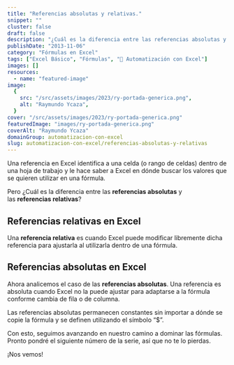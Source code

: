 ```yaml
---
title: "Referencias absolutas y relativas."
snippet: ""
cluster: false
draft: false
description: "¿Cuál es la diferencia entre las referencias absolutas y las referencias relativas?"
publishDate: "2013-11-06"
category: "Fórmulas en Excel"
tags: ["Excel Básico", "Fórmulas", "🤖 Automatización con Excel"]
images: []
resources:
  - name: "featured-image"
image:
  {
    src: "/src/assets/images/2023/ry-portada-generica.png",
    alt: "Raymundo Ycaza",
  }
cover: "/src/assets/images/2023/ry-portada-generica.png"
featuredImage: "images/ry-portada-generica.png"
coverAlt: "Raymundo Ycaza"
domainGroup: automatizacion-con-excel
slug: automatizacion-con-excel/referencias-absolutas-y-relativas
---
```


Una referencia en Excel identifica a una celda (o rango de celdas) dentro de una hoja de trabajo y le hace saber a Excel en dónde buscar los valores que se quieren utilizar en una fórmula.

Pero ¿Cuál es la diferencia entre las **referencias absolutas** y las **referencias relativas**?

## Referencias relativas en Excel

Una **referencia relativa** es cuando Excel puede modificar libremente dicha referencia para ajustarla al utilizarla dentro de una fórmula.

## Referencias absolutas en Excel

Ahora analicemos el caso de las **referencias absolutas**. Una referencia es absoluta cuando Excel no la puede ajustar para adaptarse a la fórmula conforme cambia de fila o de columna.

Las referencias absolutas permanecen constantes sin importar a dónde se copie la fórmula y se definen utilizando el símbolo “$”.

Con esto, seguimos avanzando en nuestro camino a dominar las fórmulas. Pronto pondré el siguiente número de la serie, así que no te lo pierdas.

¡Nos vemos!

